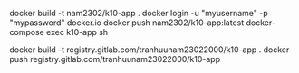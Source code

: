 docker build -t nam2302/k10-app .
docker login -u "myusername" -p "mypassword" docker.io
docker push nam2302/k10-app:latest
docker-compose exec k10-app sh

<!-- gitlab -->

docker build -t registry.gitlab.com/tranhuunam23022000/k10-app .
docker push registry.gitlab.com/tranhuunam23022000/k10-app
